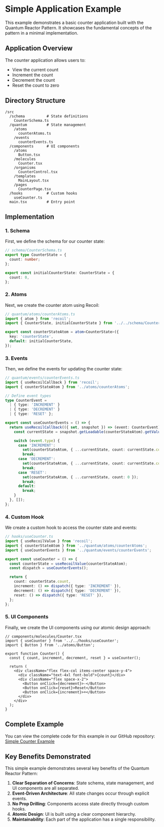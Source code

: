 # Simple Application Example

This example demonstrates a basic counter application built with the Quantum Reactor Pattern. It showcases the fundamental concepts of the pattern in a minimal implementation.

## Application Overview

The counter application allows users to:
- View the current count
- Increment the count
- Decrement the count
- Reset the count to zero

## Directory Structure

```
/src
  /schema          # State definitions
    CounterSchema.ts
  /quantum         # State management
    /atoms
      counterAtoms.ts
    /events
      counterEvents.ts
  /components      # UI components
    /atoms
      Button.tsx
    /molecules
      Counter.tsx
    /organisms
      CounterControl.tsx
    /templates
      MainLayout.tsx
    /pages
      CounterPage.tsx
  /hooks           # Custom hooks
    useCounter.ts
  main.tsx         # Entry point
```

## Implementation

### 1. Schema

First, we define the schema for our counter state:

```typescript
// schema/CounterSchema.ts
export type CounterState = {
  count: number;
};

export const initialCounterState: CounterState = {
  count: 0,
};
```

### 2. Atoms

Next, we create the counter atom using Recoil:

```typescript
// quantum/atoms/counterAtoms.ts
import { atom } from 'recoil';
import { CounterState, initialCounterState } from '../../schema/CounterSchema';

export const counterStateAtom = atom<CounterState>({
  key: 'counterState',
  default: initialCounterState,
});
```

### 3. Events

Then, we define the events for updating the counter state:

```typescript
// quantum/events/counterEvents.ts
import { useRecoilCallback } from 'recoil';
import { counterStateAtom } from '../atoms/counterAtoms';

// Define event types
type CounterEvent =
  | { type: 'INCREMENT' }
  | { type: 'DECREMENT' }
  | { type: 'RESET' };

export const useCounterEvents = () => {
  return useRecoilCallback(({ set, snapshot }) => (event: CounterEvent) => {
    const currentState = snapshot.getLoadable(counterStateAtom).getValue();

    switch (event.type) {
      case 'INCREMENT':
        set(counterStateAtom, { ...currentState, count: currentState.count + 1 });
        break;
      case 'DECREMENT':
        set(counterStateAtom, { ...currentState, count: currentState.count - 1 });
        break;
      case 'RESET':
        set(counterStateAtom, { ...currentState, count: 0 });
        break;
      default:
        break;
    }
  }, []);
};
```

### 4. Custom Hook

We create a custom hook to access the counter state and events:

```typescript
// hooks/useCounter.ts
import { useRecoilValue } from 'recoil';
import { counterStateAtom } from '../quantum/atoms/counterAtoms';
import { useCounterEvents } from '../quantum/events/counterEvents';

export const useCounter = () => {
  const counterState = useRecoilValue(counterStateAtom);
  const dispatch = useCounterEvents();

  return {
    count: counterState.count,
    increment: () => dispatch({ type: 'INCREMENT' }),
    decrement: () => dispatch({ type: 'DECREMENT' }),
    reset: () => dispatch({ type: 'RESET' }),
  };
};
```

### 5. UI Components

Finally, we create the UI components using our atomic design approach:

```tsx
// components/molecules/Counter.tsx
import { useCounter } from '../../hooks/useCounter';
import { Button } from '../atoms/Button';

export function Counter() {
  const { count, increment, decrement, reset } = useCounter();

  return (
    <div className="flex flex-col items-center space-y-4">
      <div className="text-4xl font-bold">{count}</div>
      <div className="flex space-x-2">
        <Button onClick={decrement}>-</Button>
        <Button onClick={reset}>Reset</Button>
        <Button onClick={increment}>+</Button>
      </div>
    </div>
  );
}
```

## Complete Example

You can view the complete code for this example in our GitHub repository:
[Simple Counter Example](https://github.com/alvamind/quantum-reactor-pattern/tree/main/examples/counter)

## Key Benefits Demonstrated

This simple example demonstrates several key benefits of the Quantum Reactor Pattern:

1. **Clear Separation of Concerns**: State schema, state management, and UI components are all separated.
2. **Event-Driven Architecture**: All state changes occur through explicit events.
3. **No Prop Drilling**: Components access state directly through custom hooks.
4. **Atomic Design**: UI is built using a clear component hierarchy.
5. **Maintainability**: Each part of the application has a single responsibility.
